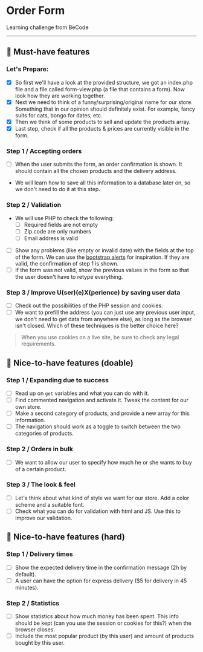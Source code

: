 # Order Form
Learning challenge from BeCode

****

## 🌱 Must-have features

### Let's Prepare:
- [x] So first we'll have a look at the provided structure, we got an index.php file and a file called form-view.php (a file that contains a form). Now look how they are working together.
- [x] Next we need to think of a funny/surprising/original name for our store. Something that in our opinion should definitely exist. For example, fancy suits for cats, bongo for dates, etc.
- [x] Then we think of some products to sell and update the products array.
- [x] Last step, check if all the products & prices are currently visible in the form.

### Step 1 / Accepting orders
- [ ] When the user submits the form, an order confirmation is shown. It should contain all the chosen products and the delivery address.
- We will learn how to save all this information to a database later on, so we don't need to do it at this step.

### Step 2 / Validation
- We will use PHP to check the following:
  - [ ] Required fields are not empty
  - [ ] Zip code are only numbers
  - [ ] Email address is valid
- [ ] Show any problems (like empty or invalid date) with the fields at the top of the form. We can use the [bootstrap alerts](https://getbootstrap.com/docs/4.0/components/alerts/) for inspiration. If they are valid, the confirmation of step 1 is shown.
- [ ] If the form was not valid, show the previous values in the form so that the user doesn't have to retype everything.

### Step 3 / Improve U(ser)(e)X(perience) by saving user data
- [ ] Check out the possibilities of the PHP session and cookies.
- [ ] We want to prefill the address (you can just use any previous user input, we don't need to get data from anywhere else), as long as the browser isn't closed. Which of these techniques is the better choice here?

> When you use cookies on a live site, be sure to check any legal requirements.

## 🌼 Nice-to-have features (doable)

### Step 1 / Expanding due to success
- [ ] Read up on `get` variables and what you can do with it.
- [ ] Find commented navigation and activate it. Tweak the content for our own store.
- [ ] Make a second category of products, and provide a new array for this information.
- [ ] The navigation should work as a toggle to switch between the two categories of products.

### Step 2 / Orders in bulk
- [ ] We want to allow our user to specify how much he or she wants to buy of a certain product.

### Step 3 / The look & feel
- [ ] Let's think about what kind of style we want for our store. Add a color scheme and a suitable font.
- [ ] Check what you can do for validation with html and JS. Use this to improve our validation.

## 🌳 Nice-to-have features (hard)

### Step 1 / Delivery times
- [ ] Show the expected delivery time in the confirmation message (2h by default).
- [ ] A user can have the option for express delivery ($5 for delivery in 45 minutes).

### Step 2 / Statistics
- [ ] Show statistics about how much money has been spent. This info should be kept (can you use the session or cookies for this?) when the browser closes.
- [ ] Include the most popular product (by this user) and amount of products bought by this user.